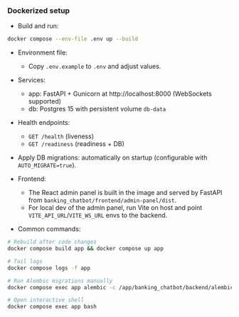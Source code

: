 ### Dockerized setup

- Build and run:
```bash
docker compose --env-file .env up --build
```

- Environment file:
  - Copy `.env.example` to `.env` and adjust values.

- Services:
  - app: FastAPI + Gunicorn at http://localhost:8000 (WebSockets supported)
  - db: Postgres 15 with persistent volume `db-data`

- Health endpoints:
  - `GET /health` (liveness)
  - `GET /readiness` (readiness + DB)

- Apply DB migrations: automatically on startup (configurable with `AUTO_MIGRATE=true`).

- Frontend:
  - The React admin panel is built in the image and served by FastAPI from `banking_chatbot/frontend/admin-panel/dist`.
  - For local dev of the admin panel, run Vite on host and point `VITE_API_URL`/`VITE_WS_URL` envs to the backend.

- Common commands:
```bash
# Rebuild after code changes
docker compose build app && docker compose up app

# Tail logs
docker compose logs -f app

# Run Alembic migrations manually
docker compose exec app alembic -c /app/banking_chatbot/backend/alembic.ini upgrade head

# Open interactive shell
docker compose exec app bash
```
